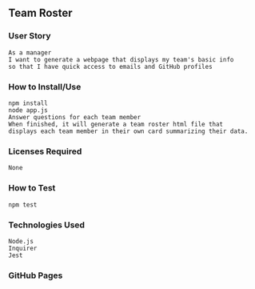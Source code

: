 ## Team Roster

### User Story
```
As a manager
I want to generate a webpage that displays my team's basic info
so that I have quick access to emails and GitHub profiles
```
### How to Install/Use
```
npm install
node app.js
Answer questions for each team member
When finished, it will generate a team roster html file that
displays each team member in their own card summarizing their data.
```

### Licenses Required
```
None
```

### How to Test
```
npm test
```

### Technologies Used
```
Node.js
Inquirer
Jest
```

### GitHub Pages
```

```
